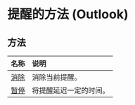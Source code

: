 
# 提醒的方法 (Outlook)

## 方法



|**名称**|**说明**|
|:-----|:-----|
|[消除](cc757453-5eab-4e9f-5dd2-2b7620506d11.md)|消除当前提醒。|
|[暂停](bb417d32-d69b-7f9d-4ca3-b85888421e7b.md)|将提醒延迟一定的时间。|
